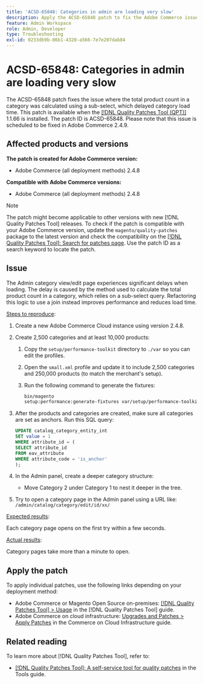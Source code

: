 ```yaml
---
title: 'ACSD-65848: Categories in admin are loading very slow'
description: Apply the ACSD-65848 patch to fix the Adobe Commerce issue where the total product count in a category was calculated using a sub-select, which delayed category load time.
feature: Admin Workspace
role: Admin, Developer
type: Troubleshooting
exl-id: 0233db9b-86b1-4320-a566-7e7e207dab84
---
```

# ACSD-65848: Categories in admin are loading very slow

The ACSD-65848 patch fixes the issue where the total product count in a category was calculated using a sub-select, which delayed category load time. This patch is available when the [[!DNL Quality Patches Tool (QPT)]](/help/tools/quality-patches-tool/quality-patches-tool-to-self-serve-quality-patches.md) 1.1.66 is installed. The patch ID is ACSD-65848. Please note that this issue is scheduled to be fixed in Adobe Commerce 2.4.9.

## Affected products and versions

**The patch is created for Adobe Commerce version:**

* Adobe Commerce (all deployment methods) 2.4.8

**Compatible with Adobe Commerce versions:**

* Adobe Commerce (all deployment methods) 2.4.8

>[!NOTE]
>
>The patch might become applicable to other versions with new [!DNL Quality Patches Tool] releases. To check if the patch is compatible with your Adobe Commerce version, update the `magento/quality-patches` package to the latest version and check the compatibility on the [[!DNL Quality Patches Tool]: Search for patches page](https://experienceleague.adobe.com/tools/commerce-quality-patches/index.html). Use the patch ID as a search keyword to locate the patch.

## Issue

The Admin category view/edit page experiences significant delays when loading. The delay is caused by the method used to calculate the total product count in a category, which relies on a sub-select query. Refactoring this logic to use a join instead improves performance and reduces load time.

<u>Steps to reproduce</u>:

1. Create a new Adobe Commerce Cloud instance using version 2.4.8.
1. Create 2,500 categories and at least 10,000 products:
    1. Copy the `setup/performance-toolkit` directory to `./var` so you can edit the profiles.
    1. Open the `small.xml` profile and update it to include 2,500 categories and 250,000 products (to match the merchant's setup).
    1. Run the following command to generate the fixtures:
        
        ```bash
        bin/magento 
        setup:performance:generate-fixtures var/setup/performance-toolkit/profiles/ce/small.xml
        ```

1. After the products and categories are created, make sure all categories are set as anchors. Run this SQL query:

    ```sql
    UPDATE catalog_category_entity_int 
    SET value = 1 
    WHERE attribute_id = (
    SELECT attribute_id 
    FROM eav_attribute 
    WHERE attribute_code = 'is_anchor'
    );
    ```

1. In the Admin panel, create a deeper category structure:
    * Move Category 2 under Category 1 to nest it deeper in the tree.
1. Try to open a category page in the Admin panel using a URL like:
    ```/admin/catalog/category/edit/id/xx/```

<u>Expected results</u>:

Each category page opens on the first try within a few seconds.

<u>Actual results</u>:

Category pages take more than a minute to open.

## Apply the patch

To apply individual patches, use the following links depending on your deployment method:

* Adobe Commerce or Magento Open Source on-premises: [[!DNL Quality Patches Tool] > Usage](/help/tools/quality-patches-tool/usage.md) in the [!DNL Quality Patches Tool] guide.
* Adobe Commerce on cloud infrastructure: [Upgrades and Patches > Apply Patches](https://experienceleague.adobe.com/docs/commerce-cloud-service/user-guide/develop/upgrade/apply-patches.html) in the Commerce on Cloud Infrastructure guide.

## Related reading

To learn more about [!DNL Quality Patches Tool], refer to:

* [[!DNL Quality Patches Tool]: A self-service tool for quality patches](/help/tools/quality-patches-tool/quality-patches-tool-to-self-serve-quality-patches.md) in the Tools guide.
